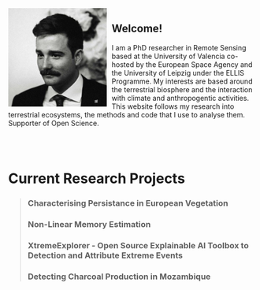 <img style="float: left; margin-right: 10px;" width="200" src="./assets/images/pic.jpeg">

## Welcome!
<p>I am a PhD researcher in Remote Sensing based at the University of Valencia co-hosted by the European Space Agency and the University of Leipzig under the ELLIS Programme. My interests are based around the terrestrial biosphere and the interaction with climate and anthropogentic activities. This website follows my research into terrestrial ecosystems, the methods and code that I use to analyse them. Supporter of Open Science.</p>
<br />
<br />

# Current Research Projects
> ### Characterising Persistance in European Vegetation
> ### Non-Linear Memory Estimation
> ### XtremeExplorer - Open Source Explainable AI Toolbox to Detection and Attribute Extreme Events
> ### Detecting Charcoal Production in Mozambique

